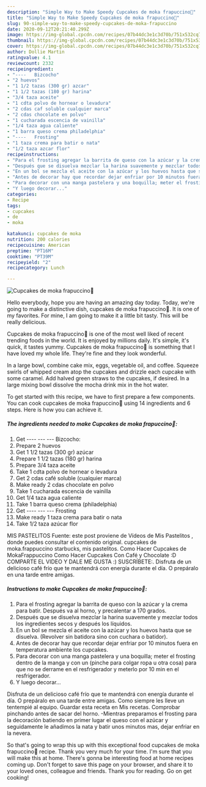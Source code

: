 ```yaml
---
description: "Simple Way to Make Speedy Cupcakes de moka frapuccino🍰"
title: "Simple Way to Make Speedy Cupcakes de moka frapuccino🍰"
slug: 90-simple-way-to-make-speedy-cupcakes-de-moka-frapuccino
date: 2020-09-12T20:21:40.299Z
image: https://img-global.cpcdn.com/recipes/07b44dc3e1c3d70b/751x532cq70/cupcakes-de-moka-frapuccino🍰-foto-principal.jpg
thumbnail: https://img-global.cpcdn.com/recipes/07b44dc3e1c3d70b/751x532cq70/cupcakes-de-moka-frapuccino🍰-foto-principal.jpg
cover: https://img-global.cpcdn.com/recipes/07b44dc3e1c3d70b/751x532cq70/cupcakes-de-moka-frapuccino🍰-foto-principal.jpg
author: Dollie Martin
ratingvalue: 4.1
reviewcount: 2332
recipeingredient:
- "----   Bizcocho"
- "2 huevos"
- "1 1/2 tazas (300 gr) azcar"
- "1 1/2 tazas (180 gr) harina"
- "3/4 taza aceite"
- "1 cdta polvo de hornear o levadura"
- "2 cdas caf soluble cualquier marca"
- "2 cdas chocolate en polvo"
- "1 cucharada escencia de vainilla"
- "1/4 taza agua caliente"
- "1 barra queso crema philadelphia"
- "----   Frosting"
- "1 taza crema para batir o nata"
- "1/2 taza azcar flor"
recipeinstructions:
- "Para el frosting agregar la barrita de queso con la azúcar y la crema para batir. Después va al horno, y precalentar a 170 grados."
- "Después que se disuelva mezclar la harina suavemente y mezclar todos los ingredientes secos y después los líquidos."
- "En un bol se mezcla el aceite con la azúcar y los huevos hasta que se disuelva. (Revolver sin batidora sino con cuchara o batidor)."
- "Antes de decorar hay que recordar dejar enfriar por 10 minutos fuera en temperatura ambiente los cupcakes."
- "Para decorar con una manga pastelera y una boquilla; meter el frosting dentro de la manga y con un (pinche para colgar ropa u otra cosa) para que no se derrame en el resfrigerador y meterlo por 10 min en el resfrigerador."
- "Y luego decorar..."
categories:
- Recipe
tags:
- cupcakes
- de
- moka

katakunci: cupcakes de moka 
nutrition: 200 calories
recipecuisine: American
preptime: "PT16M"
cooktime: "PT39M"
recipeyield: "2"
recipecategory: Lunch

---
```



![Cupcakes de moka frapuccino🍰](https://img-global.cpcdn.com/recipes/07b44dc3e1c3d70b/751x532cq70/cupcakes-de-moka-frapuccino🍰-foto-principal.jpg)

Hello everybody, hope you are having an amazing day today. Today, we're going to make a distinctive dish, cupcakes de moka frapuccino🍰. It is one of my favorites. For mine, I am going to make it a little bit tasty. This will be really delicious.

Cupcakes de moka frapuccino🍰 is one of the most well liked of recent trending foods in the world. It is enjoyed by millions daily. It's simple, it's quick, it tastes yummy. Cupcakes de moka frapuccino🍰 is something that I have loved my whole life. They're fine and they look wonderful.

In a large bowl, combine cake mix, eggs, vegetable oil, and coffee. Squeeze swirls of whipped cream atop the cupcakes and drizzle each cupcake with some caramel. Add halved green straws to the cupcakes, if desired. In a large mixing bowl dissolve the mocha drink mix in the hot water.


To get started with this recipe, we have to first prepare a few components. You can cook cupcakes de moka frapuccino🍰 using 14 ingredients and 6 steps. Here is how you can achieve it.

<!--inarticleads1-->

##### The ingredients needed to make Cupcakes de moka frapuccino🍰:

1. Get ---- --- --- Bizcocho:
1. Prepare 2 huevos
1. Get 1 1/2 tazas (300 gr) azúcar
1. Prepare 1 1/2 tazas (180 gr) harina
1. Prepare 3/4 taza aceite
1. Take 1 cdta polvo de hornear o levadura
1. Get 2 cdas café soluble (cualquier marca)
1. Make ready 2 cdas chocolate en polvo
1. Take 1 cucharada escencia de vainilla
1. Get 1/4 taza agua caliente
1. Take 1 barra queso crema (philadelphia)
1. Get ---- --- --- Frosting
1. Make ready 1 taza crema para batir o nata
1. Take 1/2 taza azúcar flor


MIS PASTELITOS Fuente: este post proviene de Vídeos de Mis Pastelitos , donde puedes consultar el contenido original. cupcakes de moka.frappuccino starbucks, mis pastelitos. Como Hacer Cupcakes de MokaFrappuccino Como Hacer Cupcakes Con Café y Chocolate :D COMPARTE EL VIDEO Y DALE ME GUSTA :) SUSCRÍBETE:. Disfruta de un delicioso café frío que te mantendrá con energía durante el día. O prepáralo en una tarde entre amigas. 

<!--inarticleads2-->

##### Instructions to make Cupcakes de moka frapuccino🍰:

1. Para el frosting agregar la barrita de queso con la azúcar y la crema para batir. Después va al horno, y precalentar a 170 grados.
1. Después que se disuelva mezclar la harina suavemente y mezclar todos los ingredientes secos y después los líquidos.
1. En un bol se mezcla el aceite con la azúcar y los huevos hasta que se disuelva. (Revolver sin batidora sino con cuchara o batidor).
1. Antes de decorar hay que recordar dejar enfriar por 10 minutos fuera en temperatura ambiente los cupcakes.
1. Para decorar con una manga pastelera y una boquilla; meter el frosting dentro de la manga y con un (pinche para colgar ropa u otra cosa) para que no se derrame en el resfrigerador y meterlo por 10 min en el resfrigerador.
1. Y luego decorar...


Disfruta de un delicioso café frío que te mantendrá con energía durante el día. O prepáralo en una tarde entre amigas. Como siempre les lleve un tentempié al equipo. Guardar esta receta en Mis recetas. Comprobar pinchando antes de sacar del horno. -Mientras preparamos el frosting para la decoración batiendo en primer lugar el queso con el azúcar y seguidamente le añadimos la nata y batir unos minutos mas, dejar enfriar en la nevera. 

So that's going to wrap this up with this exceptional food cupcakes de moka frapuccino🍰 recipe. Thank you very much for your time. I'm sure that you will make this at home. There's gonna be interesting food at home recipes coming up. Don't forget to save this page on your browser, and share it to your loved ones, colleague and friends. Thank you for reading. Go on get cooking!

